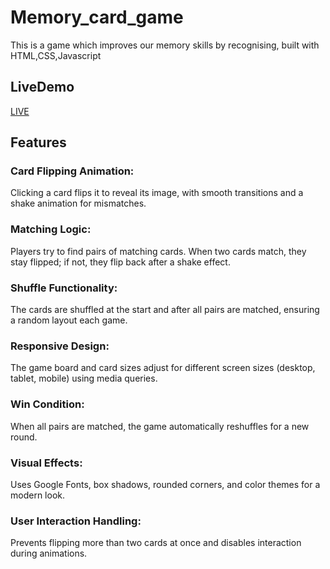 # Memory_card_game
This is a game which improves our memory skills by recognising, built with HTML,CSS,Javascript
## LiveDemo
[LIVE](http://127.0.0.1:5500/index.html)
## Features
### Card Flipping Animation:
Clicking a card flips it to reveal its image, with smooth transitions and a shake animation for mismatches.
### Matching Logic: 
Players try to find pairs of matching cards. When two cards match, they stay flipped; if not, they flip back after a shake effect.
### Shuffle Functionality: 
The cards are shuffled at the start and after all pairs are matched, ensuring a random layout each game.
### Responsive Design: 
The game board and card sizes adjust for different screen sizes (desktop, tablet, mobile) using media queries.
### Win Condition: 
When all pairs are matched, the game automatically reshuffles for a new round.
### Visual Effects: 
Uses Google Fonts, box shadows, rounded corners, and color themes for a modern look.
### User Interaction Handling:
Prevents flipping more than two cards at once and disables interaction during animations.
